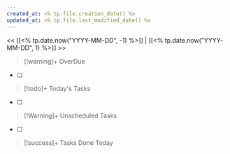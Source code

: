 ```yaml
---
created_at: <% tp.file.creation_date() %>
updated_at: <% tp.file.last_modified_date() %>
---
```


<< [[<% tp.date.now("YYYY-MM-DD", -1) %>]] | [[<% tp.date.now("YYYY-MM-DD", 1) %>]] >>


> [!warning]+ OverDue
- [ ] 

> [!todo]+ Today's Tasks
- [ ] 

> [!Warning]+ Unscheduled Tasks
- [ ] 

> [!success]+ Tasks Done Today

